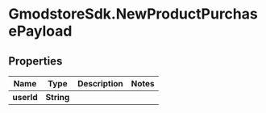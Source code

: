 # GmodstoreSdk.NewProductPurchasePayload

## Properties

Name | Type | Description | Notes
------------ | ------------- | ------------- | -------------
**userId** | **String** |  | 


